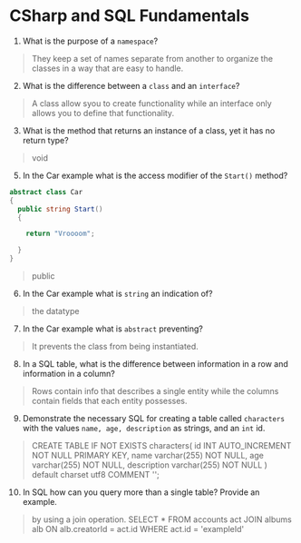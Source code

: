 # CSharp and SQL Fundamentals
01. What is the purpose of a `namespace`?

  > They keep a set of names separate from another to organize the classes in a way that are easy to handle.

02. What is the difference between a `class` and an `interface`?

  > A class allow syou to create functionality while an interface only allows you to define that functionality.

03. What is the method that returns an instance of a class, yet it has no return type?

  > void

05. In the Car example what is the access modifier of the `Start()` method?

  ```c#
  abstract class Car
  {
    public string Start()
    {

      return "Vroooom";

    }
  }
  ```

  > public

06. In the Car example what is `string` an indication of?

  > the datatype

07. In the Car example what is `abstract` preventing?

  > It prevents the class from being instantiated.

08. In a SQL table, what is the difference between information in a row and information in a column?

  > Rows contain info that describes a single entity while the columns contain fields that each entity possesses.

09. Demonstrate the necessary SQL for creating a table called `characters` with the values `name, age, description` as strings, and an `int` id.

  > CREATE TABLE
    IF NOT EXISTS characters(
      id INT AUTO_INCREMENT NOT NULL PRIMARY KEY,
      name varchar(255) NOT NULL,
      age varchar(255) NOT NULL,
      description varchar(255) NOT NULL
    ) default charset utf8 COMMENT '';

10. In SQL how can you query more than a single table? Provide an example.

  > by using a join operation.
    SELECT *
    FROM accounts act
    JOIN albums alb ON alb.creatorId = act.id
    WHERE act.id = 'exampleId'
